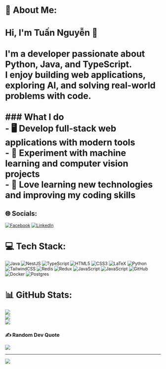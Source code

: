 # 💫 About Me:
# Hi, I'm Tuấn Nguyễn 👋<br><br>I'm a developer passionate about **Python, Java, and TypeScript**.  <br>I enjoy building **web applications**, exploring **AI**, and solving real-world problems with code.<br><br>### What I do<br>- 🖥️ Develop full-stack web applications with modern tools  <br>- 🤖 Experiment with machine learning and computer vision projects  <br>- 🚀 Love learning new technologies and improving my coding skills<br>


## 🌐 Socials:
[![Facebook](https://img.shields.io/badge/Facebook-%231877F2.svg?logo=Facebook&logoColor=white)](https://facebook.com/https://www.facebook.com/deophaisadboiz/?locale=vi_VN) [![LinkedIn](https://img.shields.io/badge/LinkedIn-%230077B5.svg?logo=linkedin&logoColor=white)](https://linkedin.com/in/https://www.linkedin.com/in/tu%E1%BA%A5n-anh-nguy%E1%BB%85n-b36898346/) 

# 💻 Tech Stack:
![Java](https://img.shields.io/badge/java-%23ED8B00.svg?style=flat&logo=openjdk&logoColor=white) ![NestJS](https://img.shields.io/badge/nestjs-%23E0234E.svg?style=flat&logo=nestjs&logoColor=white) ![TypeScript](https://img.shields.io/badge/typescript-%23007ACC.svg?style=flat&logo=typescript&logoColor=white) ![HTML5](https://img.shields.io/badge/html5-%23E34F26.svg?style=flat&logo=html5&logoColor=white) ![CSS3](https://img.shields.io/badge/css3-%231572B6.svg?style=flat&logo=css3&logoColor=white) ![LaTeX](https://img.shields.io/badge/latex-%23008080.svg?style=flat&logo=latex&logoColor=white) ![Python](https://img.shields.io/badge/python-3670A0?style=flat&logo=python&logoColor=ffdd54) ![TailwindCSS](https://img.shields.io/badge/tailwindcss-%2338B2AC.svg?style=flat&logo=tailwind-css&logoColor=white) ![Redis](https://img.shields.io/badge/redis-%23DD0031.svg?style=flat&logo=redis&logoColor=white) ![Redux](https://img.shields.io/badge/redux-%23593d88.svg?style=flat&logo=redux&logoColor=white) ![JavaScript](https://img.shields.io/badge/javascript-%23323330.svg?style=flat&logo=javascript&logoColor=%23F7DF1E) ![JavaScript](https://img.shields.io/badge/javascript-%23323330.svg?style=flat&logo=javascript&logoColor=%23F7DF1E) ![GitHub](https://img.shields.io/badge/github-%23121011.svg?style=flat&logo=github&logoColor=white) ![Docker](https://img.shields.io/badge/docker-%230db7ed.svg?style=flat&logo=docker&logoColor=white) ![Postgres](https://img.shields.io/badge/postgres-%23316192.svg?style=flat&logo=postgresql&logoColor=white)
# 📊 GitHub Stats:
![](https://github-readme-stats.vercel.app/api?username=anhnt-24&theme=dark&hide_border=false&include_all_commits=false&count_private=false)<br/>
![](https://nirzak-streak-stats.vercel.app/?user=anhnt-24&theme=dark&hide_border=false)<br/>
![](https://github-readme-stats.vercel.app/api/top-langs/?username=anhnt-24&theme=dark&hide_border=false&include_all_commits=false&count_private=false&layout=compact)

### ✍️ Random Dev Quote
![](https://quotes-github-readme.vercel.app/api?type=horizontal&theme=radical)

---
[![](https://visitcount.itsvg.in/api?id=anhnt-24&icon=1&color=1)](https://visitcount.itsvg.in)

<!-- Proudly created with GPRM ( https://gprm.itsvg.in ) -->

